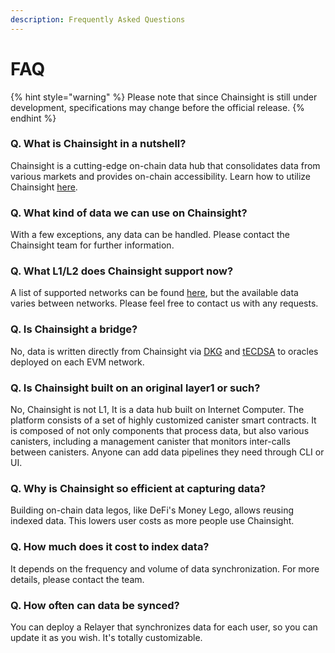 ```yaml
---
description: Frequently Asked Questions
---
```


# FAQ

{% hint style="warning" %}
Please note that since Chainsight is still under development, specifications may change before the official release.
{% endhint %}

### Q. What is Chainsight in a nutshell?

Chainsight is a cutting-edge on-chain data hub that consolidates data from various markets and provides on-chain accessibility. Learn how to utilize Chainsight [here](https://app.gitbook.com/o/tWKF1BS3PbvW5VBUezX7/s/TVspkMrYiJzUvsCmQwk0/\~/changes/77/chainsight-overview/how-to-use-chainsight).

### Q. What kind of data we can use on Chainsight?

With a few exceptions, any data can be handled. Please contact the Chainsight team for further information.

### **Q. What L1/L2 does Chainsight support now?**

A list of supported networks can be found [here](https://github.com/horizonx-tech/chainsight-management-oracle), but the available data varies between networks. Please feel free to contact us with any requests.

### Q. Is Chainsight a bridge?

No, data is written directly from Chainsight via [DKG](https://eprint.iacr.org/2021/339) and [tECDSA](https://internetcomputer.org/docs/current/developer-docs/integrations/t-ecdsa) to oracles deployed on each EVM network.

### Q. Is Chainsight built on an original layer1 or such?

No, Chainsight is not L1, It is a data hub built on Internet Computer. The platform consists of a set of highly customized canister smart contracts. It is composed of not only components that process data, but also various canisters, including a management canister that monitors inter-calls between canisters. Anyone can add data pipelines they need through CLI or UI.

### Q. Why is Chainsight so efficient at capturing data?

Building on-chain data legos, like DeFi's Money Lego, allows reusing indexed data. This lowers user costs as more people use Chainsight.

### Q. How much does it cost to index data?

It depends on the frequency and volume of data synchronization. For more details, please contact the team.

### Q. How often can data be synced?

You can deploy a Relayer that synchronizes data for each user, so you can update it as you wish. It's totally customizable.
